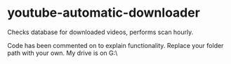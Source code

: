 # youtube-automatic-downloader
Checks database for downloaded videos, performs scan hourly.

Code has been commented on to explain functionality. 
Replace your folder path with your own. My drive is on G:\\
